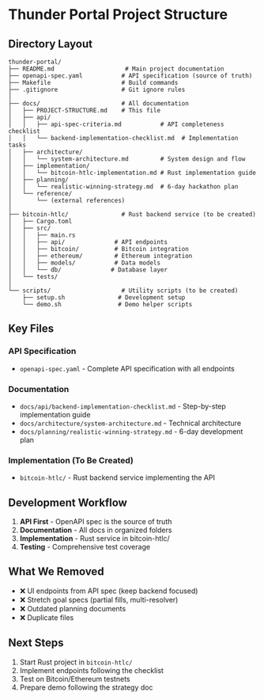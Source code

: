 # Thunder Portal Project Structure

## Directory Layout

```
thunder-portal/
├── README.md                    # Main project documentation
├── openapi-spec.yaml           # API specification (source of truth)
├── Makefile                    # Build commands
├── .gitignore                  # Git ignore rules
│
├── docs/                       # All documentation
│   ├── PROJECT-STRUCTURE.md    # This file
│   ├── api/
│   │   ├── api-spec-criteria.md           # API completeness checklist
│   │   └── backend-implementation-checklist.md  # Implementation tasks
│   ├── architecture/
│   │   └── system-architecture.md         # System design and flow
│   ├── implementation/
│   │   └── bitcoin-htlc-implementation.md # Rust implementation guide
│   ├── planning/
│   │   └── realistic-winning-strategy.md  # 6-day hackathon plan
│   └── reference/
│       └── (external references)
│
├── bitcoin-htlc/               # Rust backend service (to be created)
│   ├── Cargo.toml
│   ├── src/
│   │   ├── main.rs
│   │   ├── api/              # API endpoints
│   │   ├── bitcoin/          # Bitcoin integration
│   │   ├── ethereum/         # Ethereum integration
│   │   ├── models/           # Data models
│   │   └── db/              # Database layer
│   └── tests/
│
└── scripts/                    # Utility scripts (to be created)
    ├── setup.sh               # Development setup
    └── demo.sh                # Demo helper scripts
```

## Key Files

### API Specification
- `openapi-spec.yaml` - Complete API specification with all endpoints

### Documentation
- `docs/api/backend-implementation-checklist.md` - Step-by-step implementation guide
- `docs/architecture/system-architecture.md` - Technical architecture
- `docs/planning/realistic-winning-strategy.md` - 6-day development plan

### Implementation (To Be Created)
- `bitcoin-htlc/` - Rust backend service implementing the API

## Development Workflow

1. **API First** - OpenAPI spec is the source of truth
2. **Documentation** - All docs in organized folders
3. **Implementation** - Rust service in bitcoin-htlc/
4. **Testing** - Comprehensive test coverage

## What We Removed

- ❌ UI endpoints from API spec (keep backend focused)
- ❌ Stretch goal specs (partial fills, multi-resolver)
- ❌ Outdated planning documents
- ❌ Duplicate files

## Next Steps

1. Start Rust project in `bitcoin-htlc/`
2. Implement endpoints following the checklist
3. Test on Bitcoin/Ethereum testnets
4. Prepare demo following the strategy doc